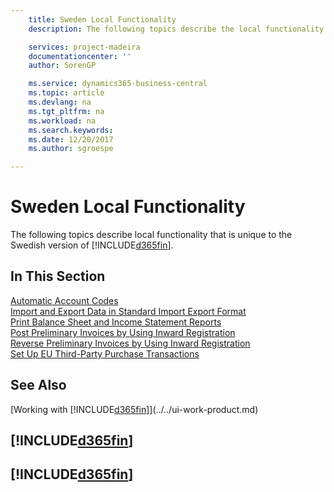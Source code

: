 ```yaml
---
    title: Sweden Local Functionality
    description: The following topics describe the local functionality in the Swedish version of Business Central.

    services: project-madeira
    documentationcenter: ''
    author: SorenGP

    ms.service: dynamics365-business-central
    ms.topic: article
    ms.devlang: na
    ms.tgt_pltfrm: na
    ms.workload: na
    ms.search.keywords:
    ms.date: 12/20/2017
    ms.author: sgroespe

---
```

# Sweden Local Functionality
The following topics describe local functionality that is unique to the Swedish version of [!INCLUDE[d365fin](../../includes/d365fin_md.md)].  

## In This Section  
  [Automatic Account Codes](automatic-account-codes.md)  
  [Import and Export Data in Standard Import Export Format](how-to-import-and-export-data-in-standard-import-export-format.md)  
  [Print Balance Sheet and Income Statement Reports](how-to-print-balance-sheet-and-income-statement-reports.md)  
  [Post Preliminary Invoices by Using Inward Registration](how-to-post-preliminary-invoices-by-using-inward-registration.md)  
  [Reverse Preliminary Invoices by Using Inward Registration](how-to-reverse-preliminary-invoices-by-using-inward-registration.md)  
  [Set Up EU Third-Party Purchase Transactions](how-to-set-up-eu-third-party-purchase-transactions.md)

## See Also
[Working with [!INCLUDE[d365fin](../../includes/d365fin_md.md)]](../../ui-work-product.md)    

## [!INCLUDE[d365fin](../../includes/free_trial_md.md)]  
## [!INCLUDE[d365fin](../../includes/training_link_md.md)]
